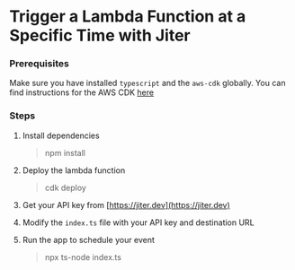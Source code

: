 # Trigger a Lambda Function at a Specific Time with Jiter

### Prerequisites

Make sure you have installed `typescript` and the `aws-cdk` globally. You can find instructions for the AWS CDK [here](https://docs.aws.amazon.com/cdk/v2/guide/getting_started.html)

### Steps

1. Install dependencies

   > npm install

2. Deploy the lambda function

   > cdk deploy

3. Get your API key from [https://jiter.dev](https://jiter.dev)

4. Modify the `index.ts` file with your API key and destination URL

5. Run the app to schedule your event
   > npx ts-node index.ts
